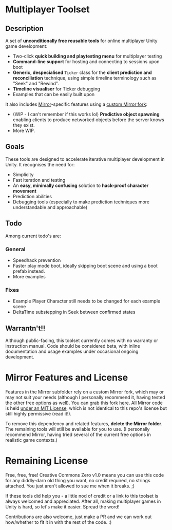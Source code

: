 # Multiplayer Toolset
## Description
A set of **unconditionally free reusable tools** for online multiplayer Unity game development:

* Two-click **quick building and playtesting menu** for multiplayer testing
* **Command-line support** for hosting and connecting to sessions upon boot
* **Generic, despecialised** `Ticker` class for the **client prediction and reconciliation** technique, using simple timeline terminology such as "Seek" and "Rewind".
* **Timeline visualiser** for Ticker debugging
* Examples that can be easily built upon

It also includes [Mirror](https://github.com/vis2k/Mirror)-specific features using a [custom Mirror fork](https://github.com/LXShades/Mirror):
* (WIP - I can't remember if this works lol) **Predictive object spawning** enabling clients to produce networked objects before the server knows they exist.
* More WIP.

## Goals
These tools are designed to accelerate iterative multiplayer development in Unity. It recognises the need for:

* Simplicity
* Fast iteration and testing
* An **easy, minimally confusing** solution to **hack-proof character movement**
* Prediction abilities
* Debugging tools (especially to make prediction techniques more understandable and approachable)

## Todo
Among current todo's are:

### General
* Speedhack prevention
* Faster play mode boot, ideally skipping boot scene and using a boot prefab instead.
* More examples

### Fixes
* Example Player Character still needs to be changed for each example scene
* DeltaTime substepping in Seek between confirmed states

## Warrantn't!!
Although public-facing, this toolset currently comes with no warranty or instruction manual. Code should be considered beta, with inline documentation and usage examples under occasional ongoing development.

# Mirror Features and License
Features in the Mirror subfolder rely on a custom Mirror fork, which may or may not suit your needs (although I personally recommend it, having tested the other free options as well). You can grab this fork [here](https://github.com/LXShades/Mirror). All Mirror code is held [under an MIT License](https://github.com/LXShades/Mirror/blob/master/LICENSE), which is not identical to this repo's license but still highly permissive (read it!).

To remove this dependency and related features, **delete the Mirror folder**. The remaining tools will still be available for you to use. 
(I personally recommend Mirror, having tried several of the current free options in realistic game contexts.)

# Remaining License
Free, free, free! Creative Commons Zero v1.0 means you can use this code for any diddly-darn old thing you want, no credit required, no strings attached. You just aren't allowed to sue me when it breaks. ;)

If these tools did help you - a little nod of credit or a link to this toolset is always welcomed and appreciated. After all, making multiplayer games in Unity is hard, so let's make it easier. Spread the word!

Contributions are also welcome, just make a PR and we can work out how/whether to fit it in with the rest of the code. :)